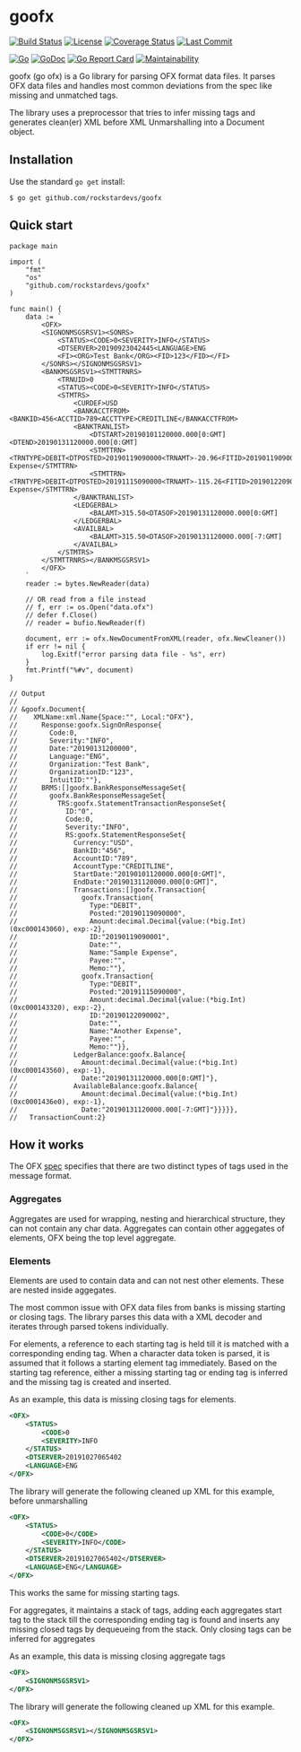# goofx

[![Build Status](https://img.shields.io/travis/rockstardevs/goofx.svg)](https://travis-ci.org/rockstardevs/goofx)
[![License](https://img.shields.io/github/license/rockstardevs/goofx)](https://github.com/rockstardevs/goofx/blob/master/LICENSE)
[![Coverage Status](https://img.shields.io/coveralls/rockstardevs/goofx.svg)](https://coveralls.io/r/rockstardevs/goofx?branch=master)
[![Last Commit](https://img.shields.io/github/last-commit/rockstardevs/goofx)](https://github.com/rockstardevs/goofx/commits/master)

[![Go](https://img.shields.io/github/go-mod/go-version/rockstardevs/goofx)](https://github.com/rockstardevs/goofx/blob/master/go.mod)
[![GoDoc](https://img.shields.io/badge/godoc-reference-blue.svg)](https://godoc.org/github.com/rockstardevs/goofx)
[![Go Report Card](https://goreportcard.com/badge/github.com/rockstardevs/goofx)](https://goreportcard.com/report/github.com/rockstardevs/goofx)
[![Maintainability](https://img.shields.io/codeclimate/maintainability-percentage/rockstardevs/goofx)](https://codeclimate.com/github/rockstardevs/goofx)

goofx (go ofx) is a Go library for parsing OFX format data files. It parses OFX data files and handles most common deviations from the spec like missing and unmatched tags.

The library uses a preprocessor that tries to infer missing tags and generates clean(er) XML before XML Unmarshalling into a Document object.

## Installation

Use the standard `go get` install:

```shell
$ go get github.com/rockstardevs/goofx
```

## Quick start

```golang
package main

import (
    "fmt"
    "os"
    "github.com/rockstardevs/goofx"
)

func main() {
    data := `
        <OFX>
        <SIGNONMSGSRSV1><SONRS>
            <STATUS><CODE>0<SEVERITY>INFO</STATUS>
            <DTSERVER>20190923042445<LANGUAGE>ENG
            <FI><ORG>Test Bank</ORG><FID>123</FID></FI>
        </SONRS></SIGNONMSGSRSV1>
		<BANKMSGSRSV1><STMTTRNRS>
			<TRNUID>0
			<STATUS><CODE>0<SEVERITY>INFO</STATUS>
			<STMTRS>
				<CURDEF>USD
				<BANKACCTFROM><BANKID>456<ACCTID>789<ACCTTYPE>CREDITLINE</BANKACCTFROM>
				<BANKTRANLIST>
					<DTSTART>20190101120000.000[0:GMT]<DTEND>20190131120000.000[0:GMT]
					<STMTTRN><TRNTYPE>DEBIT<DTPOSTED>20190119090000<TRNAMT>-20.96<FITID>20190119090001<NAME>Sample Expense</STMTTRN>
					<STMTTRN><TRNTYPE>DEBIT<DTPOSTED>20191115090000<TRNAMT>-115.26<FITID>20190122090002<NAME>Another Expense</STMTTRN>
				</BANKTRANLIST>
				<LEDGERBAL>
					<BALAMT>315.50<DTASOF>20190131120000.000[0:GMT]
				</LEDGERBAL>
				<AVAILBAL>
					<BALAMT>315.50<DTASOF>20190131120000.000[-7:GMT]
				</AVAILBAL>
			</STMTRS>
		</STMTTRNRS></BANKMSGSRSV1>
		</OFX>
    `
    reader := bytes.NewReader(data)

    // OR read from a file instead
    // f, err := os.Open("data.ofx")
    // defer f.Close()
    // reader = bufio.NewReader(f)

    document, err := ofx.NewDocumentFromXML(reader, ofx.NewCleaner())
    if err != nil {
        log.Exitf("error parsing data file - %s", err)
    }
    fmt.Printf("%#v", document)
}

// Output
//
// &goofx.Document{
//    XMLName:xml.Name{Space:"", Local:"OFX"},
//      Response:goofx.SignOnResponse{
//        Code:0,
//        Severity:"INFO",
//        Date:"20190131200000",
//        Language:"ENG",
//        Organization:"Test Bank",
//        OrganizationID:"123",
//        IntuitID:""},
//      BRMS:[]goofx.BankResponseMessageSet{
//        goofx.BankResponseMessageSet{
//          TRS:goofx.StatementTransactionResponseSet{
//            ID:"0",
//            Code:0,
//            Severity:"INFO",
//            RS:goofx.StatementResponseSet{
//              Currency:"USD",
//              BankID:"456",
//              AccountID:"789",
//              AccountType:"CREDITLINE",
//              StartDate:"20190101120000.000[0:GMT]",
//              EndDate:"20190131120000.000[0:GMT]",
//              Transactions:[]goofx.Transaction{
//                goofx.Transaction{
//                  Type:"DEBIT",
//                  Posted:"20190119090000",
//                  Amount:decimal.Decimal{value:(*big.Int)(0xc000143060), exp:-2},
//                  ID:"20190119090001",
//                  Date:"",
//                  Name:"Sample Expense",
//                  Payee:"",
//                  Memo:""},
//                goofx.Transaction{
//                  Type:"DEBIT",
//                  Posted:"20191115090000",
//                  Amount:decimal.Decimal{value:(*big.Int)(0xc000143320), exp:-2},
//                  ID:"20190122090002",
//                  Date:"",
//                  Name:"Another Expense",
//                  Payee:"",
//                  Memo:""}},
//              LedgerBalance:goofx.Balance{
//                Amount:decimal.Decimal{value:(*big.Int)(0xc000143560), exp:-1},
//                Date:"20190131120000.000[0:GMT]"},
//              AvailableBalance:goofx.Balance{
//                Amount:decimal.Decimal{value:(*big.Int)(0xc0001436e0), exp:-1},
//                Date:"20190131120000.000[-7:GMT]"}}}}},
//   TransactionCount:2}
```

## How it works

The OFX [spec](https://www.ofx.net/downloads/OFX%202.2.pdf) specifies that there are two distinct types of tags used in the message format.

### Aggregates

Aggregates are used for wrapping, nesting and hierarchical structure, they can not contain any char data. Aggregates can contain other aggegates of elements, OFX being the top level aggregate.

### Elements

Elements are used to contain data and can not nest other elements. These are nested inside aggegates.

The most common issue with OFX data files from banks is missing starting or closing tags. The library parses this data with a XML decoder and iterates through parsed tokens individually.

For elements, a reference to each starting tag is held till it is matched with a corresponding ending tag. When a character data token is parsed, it is assumed that it follows a starting element tag immediately. Based on the starting tag reference, either a missing starting tag or ending tag is inferred and the missing tag is created and inserted.

As an example, this data is missing closing tags for elements.

```xml
<OFX>
    <STATUS>
    	<CODE>0
        <SEVERITY>INFO
    </STATUS>
    <DTSERVER>20191027065402
    <LANGUAGE>ENG
</OFX>
```

The library will generate the following cleaned up XML for this example, before unmarshalling

```xml
<OFX>
    <STATUS>
    	<CODE>0</CODE>
        <SEVERITY>INFO</CODE>
    </STATUS>
    <DTSERVER>20191027065402</DTSERVER>
    <LANGUAGE>ENG</LANGUAGE>
</OFX>
```

This works the same for missing starting tags.

For aggregates, it maintains a stack of tags, adding each aggregates start tag to the stack till the corresponding ending tag is found and inserts any missing closed tags by dequeueing from the stack. Only closing tags can be inferred for aggregates

As an example, this data is missing closing aggregate tags

```xml
<OFX>
    <SIGNONMSGSRSV1>
</OFX>
```

The library will generate the following cleaned up XML for this example.

```xml
<OFX>
    <SIGNONMSGSRSV1></SIGNONMSGSRSV1>
</OFX>
```
